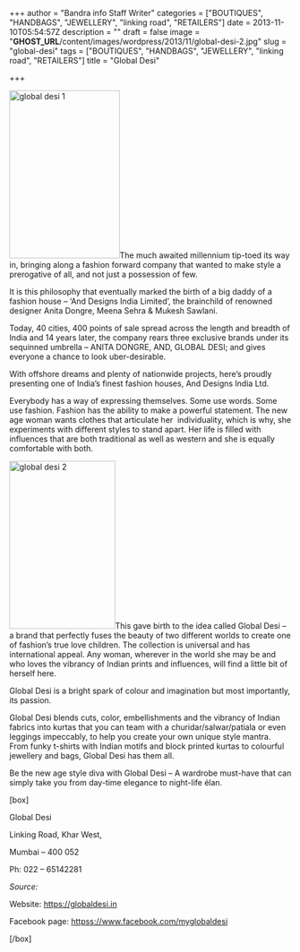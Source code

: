 +++
author = "Bandra info Staff Writer"
categories = ["BOUTIQUES", "HANDBAGS", "JEWELLERY", "linking road", "RETAILERS"]
date = 2013-11-10T05:54:57Z
description = ""
draft = false
image = "__GHOST_URL__/content/images/wordpress/2013/11/global-desi-2.jpg"
slug = "global-desi"
tags = ["BOUTIQUES", "HANDBAGS", "JEWELLERY", "linking road", "RETAILERS"]
title = "Global Desi"

+++


<p><a href="https://i2.wp.com/bandra.info/wp-content/uploads/2013/11/global-desi-1.jpg?ssl=1"><img loading="lazy" class="size-medium wp-image-4672 alignright" alt="global desi 1" src="https://i2.wp.com/bandra.info/wp-content/uploads/2013/11/global-desi-1.jpg?resize=197%2C300&#038;ssl=1" width="197" height="300" srcset="https://i2.wp.com/bandra.info/wp-content/uploads/2013/11/global-desi-1.jpg?resize=197%2C300&amp;ssl=1 197w, https://i2.wp.com/bandra.info/wp-content/uploads/2013/11/global-desi-1.jpg?w=300&amp;ssl=1 300w" sizes="(max-width: 197px) 100vw, 197px" data-recalc-dims="1" /></a>The much awaited millennium tip-toed its way in, bringing along a fashion forward company that wanted to make style a prerogative of all, and not just a possession of few.</p>
<p>It is this philosophy that eventually marked the birth of a big daddy of a fashion house &#8211; &#8216;And Designs India Limited&#8217;, the brainchild of renowned designer Anita Dongre, Meena Sehra &amp; Mukesh Sawlani.</p>
<p>Today, 40 cities, 400 points of sale spread across the length and breadth of India and 14 years later, the company rears three exclusive brands under its sequinned umbrella – ANITA DONGRE, AND, GLOBAL DESI; and gives everyone a chance to look uber-desirable.</p>
<p>With offshore dreams and plenty of nationwide projects, here’s proudly presenting one of India’s finest fashion houses, And Designs India Ltd.</p>
<p>Everybody has a way of expressing themselves. Some use words. Some use fashion. Fashion has the ability to make a powerful statement. The new age woman wants clothes that articulate her  individuality, which is why, she experiments with different styles to stand apart. Her life is filled with influences that are both traditional as well as western and she is equally comfortable with both.</p>
<p><a href="https://i2.wp.com/bandra.info/wp-content/uploads/2013/11/global-desi-2.jpg?ssl=1"><img loading="lazy" class="size-medium wp-image-4674 alignleft" alt="global desi 2" src="https://i2.wp.com/bandra.info/wp-content/uploads/2013/11/global-desi-2.jpg?resize=189%2C300&#038;ssl=1" width="189" height="300" srcset="https://i2.wp.com/bandra.info/wp-content/uploads/2013/11/global-desi-2.jpg?resize=189%2C300&amp;ssl=1 189w, https://i2.wp.com/bandra.info/wp-content/uploads/2013/11/global-desi-2.jpg?w=302&amp;ssl=1 302w" sizes="(max-width: 189px) 100vw, 189px" data-recalc-dims="1" /></a>This gave birth to the idea called Global Desi &#8211; a brand that perfectly fuses the beauty of two different worlds to create one of fashion’s true love children. The collection is universal and has international appeal. Any woman, wherever in the world she may be and who loves the vibrancy of Indian prints and influences, will find a little bit of herself here.</p>
<p>Global Desi is a bright spark of colour and imagination but most importantly, its passion.</p>
<p>Global Desi blends cuts, color, embellishments and the vibrancy of Indian fabrics into kurtas that you can team with a churidar/salwar/patiala or even leggings impeccably, to help you create your own unique style mantra. From funky t-shirts with Indian motifs and block printed kurtas to colourful jewellery and bags, Global Desi has them all.</p>
<p>Be the new age style diva with Global Desi &#8211; A wardrobe must-have that can simply take you from day-time elegance to night-life élan.</p>
<p>[box]</p>
<p>Global Desi</p>
<p>Linking Road, Khar West,</p>
<p>Mumbai – 400 052</p>
<p>Ph: 022 – 65142281</p>
<p><em>Source:</em></p>
<p>Website: <a href="https://globaldesi.in">https://globaldesi.in</a></p>
<p>Facebook page: <a href="httpss://www.facebook.com/myglobaldesi">httpss://www.facebook.com/myglobaldesi</a></p>
<p>[/box]</p>



